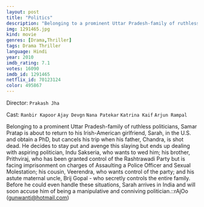```yaml
---
layout: post
title: "Politics"
description: "Belonging to a prominent Uttar Pradesh-family of ruthless politicians, Samar Pratap is about to return to his Irish-American girlfriend, Sarah, in the U.S. and obtain a PhD, but cancels his trip when his father, Chandra, is shot dead. He decides to stay put and avenge this slaying but ends up dealing with aspiring politician, Indu Sakseria, who wants to wed him; his brother, Prithviraj, who has been granted control of the Rashtrawadi Party but is facing imprisonment on charges of Assaulting a Police Officer and Sexual Molestation; his cousin, Veerendra, who wants co.."
img: 1291465.jpg
kind: movie
genres: [Drama,Thriller]
tags: Drama Thriller 
language: Hindi
year: 2010
imdb_rating: 7.1
votes: 16090
imdb_id: 1291465
netflix_id: 70123124
color: 495867
---
```

Director: `Prakash Jha`  

Cast: `Ranbir Kapoor` `Ajay Devgn` `Nana Patekar` `Katrina Kaif` `Arjun Rampal` 

Belonging to a prominent Uttar Pradesh-family of ruthless politicians, Samar Pratap is about to return to his Irish-American girlfriend, Sarah, in the U.S. and obtain a PhD, but cancels his trip when his father, Chandra, is shot dead. He decides to stay put and avenge this slaying but ends up dealing with aspiring politician, Indu Sakseria, who wants to wed him; his brother, Prithviraj, who has been granted control of the Rashtrawadi Party but is facing imprisonment on charges of Assaulting a Police Officer and Sexual Molestation; his cousin, Veerendra, who wants control of the party; and his astute maternal uncle, Brij Gopal - who secretly controls the entire family. Before he could even handle these situations, Sarah arrives in India and will soon accuse him of being a manipulative and conniving politician.::rAjOo (gunwanti@hotmail.com)